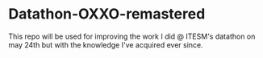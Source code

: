 # Datathon-OXXO-remastered
This repo will be used for improving the work I did @ ITESM's datathon on may 24th but with the knowledge I've acquired ever since.
